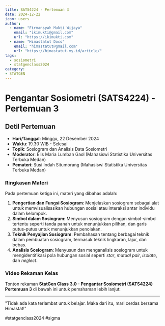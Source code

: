 ```yaml
--- 
title: SATS4224 - Pertemuan 3
date: 2024-12-22
icon: users
author:
  - name: "Firmansyah Mukti Wijaya"
    email: "ikimukti@gmail.com"
    url: "https://ikimukti.com"
  - name: "Himastatut Docs"
    email: "himastatut@gmail.com"
    url: "https://himastatut.my.id/article/"
tags:
  - sosiometri
  - statgenclass2024
category: 
- STATGEN
--- 
```


# Pengantar Sosiometri (SATS4224) - Pertemuan 3

## Detil Pertemuan

- **Hari/Tanggal**: Minggu, 22 Desember 2024  
- **Waktu**: 19.30 WIB - Selesai  
- **Topik**: Sosiogram dan Analisis Data Sosiometri  
- **Moderator**: Elis Maria Lumban Gaol (Mahasiswi Statistika Universitas Terbuka Medan)  
- **Pemateri**: Susi Indah Situmorang (Mahasiswi Statistika Universitas Terbuka Medan)

### Ringkasan Materi
Pada pertemuan ketiga ini, materi yang dibahas adalah:
1. **Pengertian dan Fungsi Sosiogram**: Menjelaskan sosiogram sebagai alat untuk memvisualisasikan hubungan sosial atau interaksi antar individu dalam kelompok.
2. **Simbol dalam Sosiogram**: Menyusun sosiogram dengan simbol-simbol tertentu seperti tanda panah untuk menunjukkan pilihan, dan garis putus-putus untuk menunjukkan penolakan.
3. **Teknik Penyajian Sosiogram**: Pembahasan tentang berbagai teknik dalam pembuatan sosiogram, termasuk teknik lingkaran, lajur, dan bebas.
4. **Analisis Sosiogram**: Menyusun dan menganalisis sosiogram untuk mengidentifikasi pola hubungan sosial seperti *star*, *mutual pair*, *isolate*, dan *neglect*.

### Video Rekaman Kelas
Tonton rekaman **StatGen Class 3.0 - Pengantar Sosiometri (SATS4224) Pertemuan 3** di bawah ini untuk pemahaman lebih lanjut:

<VidStack  
  src="https://www.youtube.com/watch?v=EXJZ0-C3MYE&t=2s"  
  title="StatGen Class 3.0 - Pengantar Sosiometri (SATS4224) Pertemuan 3"
/>

--- 

"Tidak ada kata terlambat untuk belajar. Maka dari itu, mari cerdas bersama Himastat!"

#statgenclass2024 #sigma
